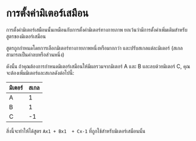 # การตั้งค่ามิเตอร์เสมือน

การตั้งค่ามิเตอร์เสมือนนั้นเหมือนกับการตั้งค่ามิเตอร์ทางกายภาพ ยกเว้นว่ามีการตั้งค่าเพิ่มเติมสำหรับสูตรของมิเตอร์เสมือน

สูตรถูกกำหนดโดยการเลือกมิเตอร์ทางกายภาพหนึ่งหรือมากกว่า และปรับสเกลแต่ละมิเตอร์ (สเกลสามารถเป็นค่าลบหรือส่วนหนึ่ง)

ดังนั้น ถ้าคุณต้องการกำหนดมิเตอร์เสมือนให้มีผลรวมจากมิเตอร์ A และ B และลบด้วยมิเตอร์ C, คุณจะต้องเพิ่มมิเตอร์และสเกลดังต่อไปนี้:

| มิเตอร์ | สเกล |
| ----- | -------------- |
| A     | 1              |
| B     | 1              |
| C     | -1             |

สิ่งนี้จะทำให้ได้สูตร `Ax1 + Bx1  + Cx-1` ที่ถูกใช้สำหรับมิเตอร์เสมือนนั้น